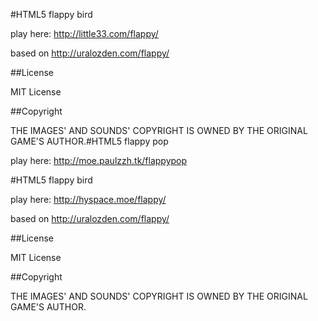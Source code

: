 #HTML5 flappy bird

play here: http://little33.com/flappy/

based on http://uralozden.com/flappy/

##License

MIT License

##Copyright

THE IMAGES' AND SOUNDS' COPYRIGHT IS OWNED BY THE ORIGINAL GAME'S AUTHOR.#HTML5 flappy pop

play here: http://moe.paulzzh.tk/flappypop

#HTML5 flappy bird

play here: http://hyspace.moe/flappy/

based on http://uralozden.com/flappy/

##License

MIT License

##Copyright

THE IMAGES' AND SOUNDS' COPYRIGHT IS OWNED BY THE ORIGINAL GAME'S AUTHOR.
